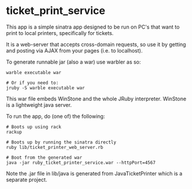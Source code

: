 ticket_print_service
====================
This app is a simple sinatra app designed to be run on PC's that want to
print to local printers, specifically for tickets.

It is a web-server that accepts cross-domain requests, so use it by
getting and posting via AJAX from your pages (i.e. to localhost).

To generate runnable jar (also a war) use warbler as so:

    warble executable war

    # Or if you need to:
    jruby -S warble executable war

This war file embeds WinStone and the whole JRuby interpreter.
WinStone is a lightweight java server.

To run the app, do (one of) the following:

    # Boots up using rack
    rackup

    # Boots up by running the sinatra directly
    ruby lib/ticket_printer_web_server.rb

    # Boot from the generated war
    java -jar ruby_ticket_printer_service.war --httpPort=4567


Note the .jar file in lib/java is generated from JavaTicketPrinter which
is a separate project. 
